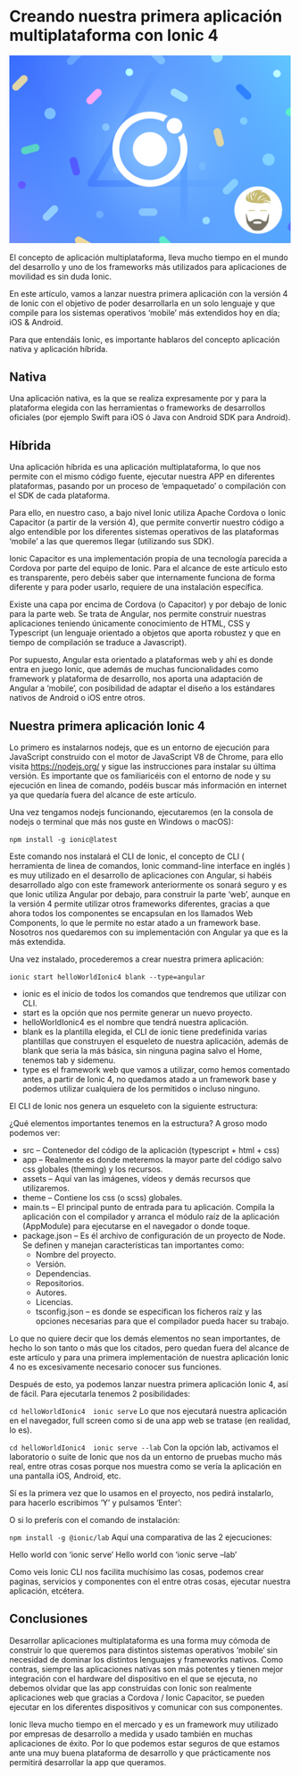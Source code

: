 # Creando nuestra primera aplicación multiplataforma con Ionic 4 #

<p align="center">
  <img src="https://github.com/dcarvajal7/examples/blob/master/ionic4/helloWorldIonic4/unnamed.png" width="800">
</p>

El concepto de aplicación multiplataforma, lleva mucho tiempo en el mundo del desarrollo y uno de los frameworks más utilizados para aplicaciones de movilidad es sin duda Ionic.

En este artículo, vamos a lanzar nuestra primera aplicación con la versión 4 de Ionic con el objetivo de poder desarrollarla en un solo lenguaje y que compile para los sistemas operativos ‘mobile’ más extendidos hoy en día; iOS & Android.
 
Para que entendáis Ionic, es importante hablaros del concepto aplicación nativa y aplicación híbrida.

## Nativa ##
Una aplicación nativa, es la que se realiza expresamente por y para la plataforma elegida con las herramientas o frameworks de desarrollos oficiales (por ejemplo Swift para iOS ó Java con Android SDK para Android).

## Híbrida ##
Una aplicación híbrida es una aplicación multiplataforma, lo que nos permite con el mismo código fuente, ejecutar nuestra APP en diferentes plataformas, pasando por un proceso de ‘empaquetado’ o compilación con el SDK de cada plataforma.

Para ello, en nuestro caso, a bajo nivel Ionic utiliza Apache Cordova o Ionic Capacitor (a partir de la versión 4), que permite convertir nuestro código a algo entendible por los diferentes sistemas operativos de las plataformas ‘mobile’ a las que queremos llegar (utilizando sus SDK).
 
Ionic Capacitor es una implementación propia de una tecnología parecida a Cordova por parte del equipo de Ionic. Para el alcance de este artículo esto es transparente, pero debéis saber que internamente funciona de forma diferente y para poder usarlo, requiere de una instalación específica.

Existe una capa por encima de Cordova (o Capacitor) y por debajo de Ionic para la parte web. Se trata de Angular, nos permite construir nuestras aplicaciones teniendo únicamente conocimiento de HTML, CSS y Typescript (un lenguaje orientado a objetos que aporta robustez y que en tiempo de compilación se traduce a Javascript).

Por supuesto, Angular esta orientado a plataformas web y ahí es donde entra en juego Ionic, que además de muchas funcionalidades como framework y plataforma de desarrollo, nos aporta una adaptación de Angular a ‘mobile’, con posibilidad de adaptar el diseño a los estándares nativos de Android o iOS entre otros.

## Nuestra primera aplicación Ionic 4 ##
Lo primero es instalarnos nodejs, que es un entorno de ejecución para JavaScript construido con el motor de JavaScript V8 de Chrome, para ello visita https://nodejs.org/ y sigue las instrucciones para instalar su última versión. Es importante que os familiaricéis con el entorno de node y su ejecución en linea de comando, podéis buscar más información en internet ya que quedaría fuera del alcance de este artículo.

Una vez tengamos nodejs funcionando, ejecutaremos (en la consola de nodejs o terminal que más nos guste en Windows o macOS):

`npm install -g ionic@latest`

Este comando nos instalará el CLI de Ionic, el concepto de CLI ( herramienta de linea de comandos, Ionic command-line interface en inglés ) es muy utilizado en el desarrollo de aplicaciones con Angular, si habéis desarrollado algo con este framework anteriormente os sonará seguro y es que Ionic utiliza Angular por debajo, para construir la parte ‘web’, aunque en la versión 4 permite utilizar otros frameworks diferentes, gracias a que ahora todos los componentes se encapsulan en los llamados Web Components, lo que le permite no estar atado a un framework base. Nosotros nos quedaremos con su implementación con Angular ya que es la más extendida.

Una vez instalado, procederemos a crear nuestra primera aplicación:

`ionic start helloWorldIonic4 blank --type=angular`

* ionic es el inicio de todos los comandos que tendremos que utilizar con CLI.
* start es la opción que nos permite generar un nuevo proyecto.
* helloWorldIonic4 es el nombre que tendrá nuestra aplicación.
* blank es la plantilla elegida, el CLI de ionic tiene predefinida varias plantillas que construyen el esqueleto de nuestra aplicación, además de blank que seria la más básica, sin ninguna pagina salvo el Home, tenemos tab y sidemenu.
* type es el framework web que vamos a utilizar, como hemos comentado antes, a partir de Ionic 4, no quedamos atado a un framework base y podemos utilizar cualquiera de los permitidos o incluso ninguno.

El CLI de Ionic nos genera un esqueleto con la siguiente estructura:

¿Qué elementos importantes tenemos en la estructura? A groso modo podemos ver:

* src – Contenedor del código de la aplicación (typescript + html + css)
* app – Realmente es donde meteremos la mayor parte del código salvo css globales (theming) y los recursos.
* assets – Aquí van las imágenes, vídeos y demás recursos que utilizaremos.
* theme – Contiene los css (o scss) globales.
* main.ts – El principal punto de entrada para tu aplicación. Compila la aplicación con el compilador y arranca el módulo raíz de la aplicación (AppModule) para ejecutarse en el navegador o donde toque.
* package.json –  Es él archivo de configuración de un proyecto de Node. Se definen y manejan características tan importantes como:
  * Nombre del proyecto.
  * Versión.
  * Dependencias.
  * Repositorios.
  * Autores.
  * Licencias.
  * tsconfig.json – es donde se especifican los ficheros raíz y las opciones necesarias para que el compilador pueda hacer su trabajo.

Lo que no quiere decir que los demás elementos no sean importantes, de hecho lo son tanto o más que los citados, pero quedan fuera del alcance de este artículo y para una primera implementación de nuestra aplicación Ionic 4 no es excesivamente necesario conocer sus funciones.

Después de esto, ya podemos lanzar nuestra primera aplicación Ionic 4, así de fácil. Para ejecutarla tenemos 2 posibilidades:

`cd helloWorldIonic4 
ionic serve`
Lo que nos ejecutará nuestra aplicación en el navegador, full screen como si de una app web se tratase (en realidad, lo es).

`cd helloWorldIonic4 
ionic serve --lab`
Con la opción lab, activamos el laboratorio o suite de Ionic que nos da un entorno de pruebas mucho más real, entre otras cosas porque nos muestra como se vería la aplicación en una pantalla iOS, Android, etc.

Sí es la primera vez que lo usamos en el proyecto, nos pedirá instalarlo, para hacerlo escribimos ‘Y’ y pulsamos ‘Enter’:

O si lo preferís con el comando de instalación:

`npm install -g @ionic/lab`
Aquí una comparativa de las 2 ejecuciones:

Hello world con ‘ionic serve’
Hello world con ‘ionic serve –lab’

Como veis Ionic CLI nos facilita muchísimo las cosas, podemos crear paginas, servicios y componentes con el entre otras cosas, ejecutar nuestra aplicación, etcétera.

## Conclusiones ##
Desarrollar aplicaciones multiplataforma es una forma muy cómoda de construir lo que queremos para distintos sistemas operativos ‘mobile‘ sin necesidad de dominar los distintos lenguajes y frameworks nativos. Como contras, siempre las aplicaciones nativas son más potentes y tienen mejor integración con el hardware del dispositivo en el que se ejecuta, no debemos olvidar que las app construidas con Ionic son realmente aplicaciones web que gracias a Cordova / Ionic Capacitor, se pueden ejecutar en los diferentes dispositivos y comunicar con sus componentes.

Ionic lleva mucho tiempo en el mercado y es un framework muy utilizado por empresas de desarrollo a medida y usado también en muchas aplicaciones de éxito. Por lo que podemos estar seguros de que estamos ante una muy buena plataforma de desarrollo y que prácticamente nos permitirá desarrollar la app que queramos.
